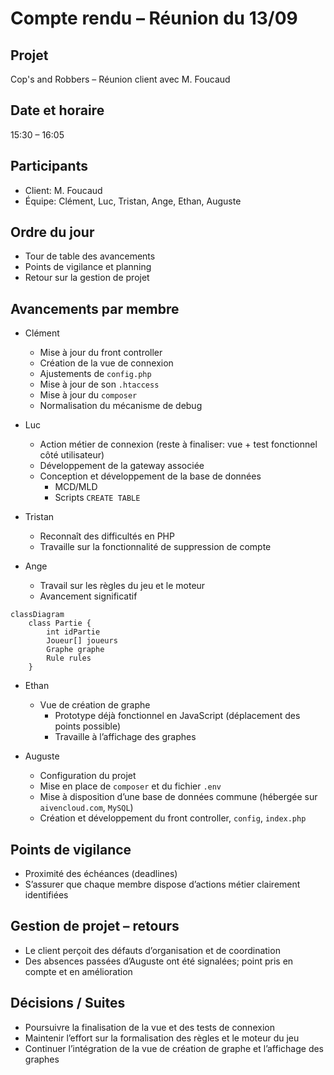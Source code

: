 # Compte rendu – Réunion du 13/09

## Projet
Cop's and Robbers – Réunion client avec M. Foucaud

## Date et horaire
15:30 – 16:05

## Participants
- Client: M. Foucaud
- Équipe: Clément, Luc, Tristan, Ange, Ethan, Auguste

## Ordre du jour
- Tour de table des avancements
- Points de vigilance et planning
- Retour sur la gestion de projet

## Avancements par membre
- Clément
   - Mise à jour du front controller
   - Création de la vue de connexion
   - Ajustements de `config.php`
   - Mise à jour de son `.htaccess`
   - Mise à jour du `composer`
   - Normalisation du mécanisme de debug

- Luc
   - Action métier de connexion (reste à finaliser: vue + test fonctionnel côté utilisateur)
   - Développement de la gateway associée
   - Conception et développement de la base de données
       - MCD/MLD
       - Scripts `CREATE TABLE`

- Tristan
   - Reconnaît des difficultés en PHP
   - Travaille sur la fonctionnalité de suppression de compte

- Ange
   - Travail sur les règles du jeu et le moteur
   - Avancement significatif

```mermaid
classDiagram
    class Partie {
        int idPartie
        Joueur[] joueurs
        Graphe graphe
        Rule rules
    }
```

- Ethan
   - Vue de création de graphe
       - Prototype déjà fonctionnel en JavaScript (déplacement des points possible)
       - Travaille à l’affichage des graphes

- Auguste
   - Configuration du projet
   - Mise en place de `composer` et du fichier `.env`
   - Mise à disposition d’une base de données commune (hébergée sur `aivencloud.com`, `MySQL`)
   - Création et développement du front controller, `config`, `index.php`

## Points de vigilance
- Proximité des échéances (deadlines)
- S’assurer que chaque membre dispose d’actions métier clairement identifiées

## Gestion de projet – retours
- Le client perçoit des défauts d’organisation et de coordination
- Des absences passées d’Auguste ont été signalées; point pris en compte et en amélioration

## Décisions / Suites
- Poursuivre la finalisation de la vue et des tests de connexion
- Maintenir l’effort sur la formalisation des règles et le moteur du jeu
- Continuer l’intégration de la vue de création de graphe et l’affichage des graphes